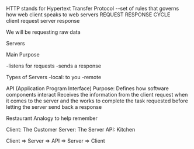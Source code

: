 HTTP stands for Hypertext Transfer Protocol
--set of rules that governs how web client speaks to web servers
REQUEST RESPONSE CYCLE    
client  request server
    response

We will be requesting raw data 

Servers 

Main Purpose

-listens for requests
-sends a response

Types of Servers 
-local: to you 
-remote

API (Application Program Interface)
Purpose: 
Defines how software components interact 
Receives the information from the client request when it comes to the server and the works to complete the task requested before letting the server send back a response

Restaurant Analogy to help remember 

Client: The Customer 
Server: The Server 
API: Kitchen 

Client => Server => API => Server => Client
